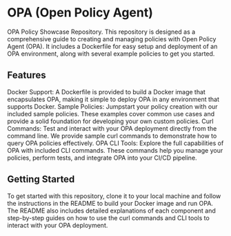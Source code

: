 # OPA (Open Policy Agent)
OPA Policy Showcase Repository. This repository is designed as a comprehensive guide to creating and managing policies with Open Policy Agent (OPA). It includes a Dockerfile for easy setup and deployment of an OPA environment, along with several example policies to get you started.
## Features
Docker Support: A Dockerfile is provided to build a Docker image that encapsulates OPA, making it simple to deploy OPA in any environment that supports Docker.
Sample Policies: Jumpstart your policy creation with our included sample policies. These examples cover common use cases and provide a solid foundation for developing your own custom policies.
Curl Commands: Test and interact with your OPA deployment directly from the command line. We provide sample curl commands to demonstrate how to query OPA policies effectively.
OPA CLI Tools: Explore the full capabilities of OPA with included CLI commands. These commands help you manage your policies, perform tests, and integrate OPA into your CI/CD pipeline.

## Getting Started
To get started with this repository, clone it to your local machine and follow the instructions in the README to build your Docker image and run OPA. The README also includes detailed explanations of each component and step-by-step guides on how to use the curl commands and CLI tools to interact with your OPA deployment.
